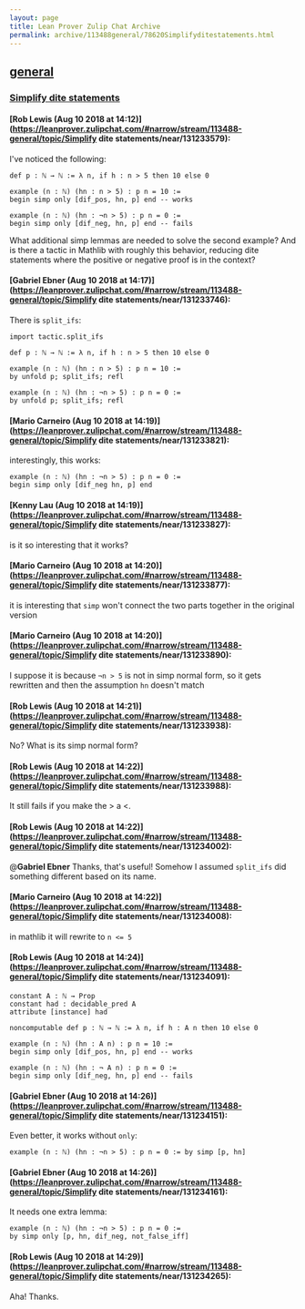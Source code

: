 ```yaml
---
layout: page
title: Lean Prover Zulip Chat Archive 
permalink: archive/113488general/78620Simplifyditestatements.html
---
```


## [general](index.html)
### [Simplify dite statements](78620Simplifyditestatements.html)

#### [Rob Lewis (Aug 10 2018 at 14:12)](https://leanprover.zulipchat.com/#narrow/stream/113488-general/topic/Simplify dite statements/near/131233579):
I've noticed the following:
```lean
def p : ℕ → ℕ := λ n, if h : n > 5 then 10 else 0

example (n : ℕ) (hn : n > 5) : p n = 10 :=
begin simp only [dif_pos, hn, p] end -- works

example (n : ℕ) (hn : ¬n > 5) : p n = 0 :=
begin simp only [dif_neg, hn, p] end -- fails 
```

What additional simp lemmas are needed to solve the second example? And is there a tactic in Mathlib with roughly this behavior, reducing dite statements where the positive or negative proof is in the context?

#### [Gabriel Ebner (Aug 10 2018 at 14:17)](https://leanprover.zulipchat.com/#narrow/stream/113488-general/topic/Simplify dite statements/near/131233746):
There is `split_ifs`:
```lean
import tactic.split_ifs

def p : ℕ → ℕ := λ n, if h : n > 5 then 10 else 0

example (n : ℕ) (hn : n > 5) : p n = 10 :=
by unfold p; split_ifs; refl

example (n : ℕ) (hn : ¬n > 5) : p n = 0 :=
by unfold p; split_ifs; refl
```

#### [Mario Carneiro (Aug 10 2018 at 14:19)](https://leanprover.zulipchat.com/#narrow/stream/113488-general/topic/Simplify dite statements/near/131233821):
interestingly, this works:
```
example (n : ℕ) (hn : ¬n > 5) : p n = 0 :=
begin simp only [dif_neg hn, p] end
```

#### [Kenny Lau (Aug 10 2018 at 14:19)](https://leanprover.zulipchat.com/#narrow/stream/113488-general/topic/Simplify dite statements/near/131233827):
is it so interesting that it works?

#### [Mario Carneiro (Aug 10 2018 at 14:20)](https://leanprover.zulipchat.com/#narrow/stream/113488-general/topic/Simplify dite statements/near/131233877):
it is interesting that `simp` won't connect the two parts together in the original version

#### [Mario Carneiro (Aug 10 2018 at 14:20)](https://leanprover.zulipchat.com/#narrow/stream/113488-general/topic/Simplify dite statements/near/131233890):
I suppose it is because `¬n > 5` is not in simp normal form, so it gets rewritten and then the assumption `hn` doesn't match

#### [Rob Lewis (Aug 10 2018 at 14:21)](https://leanprover.zulipchat.com/#narrow/stream/113488-general/topic/Simplify dite statements/near/131233938):
No? What is its simp normal form?

#### [Rob Lewis (Aug 10 2018 at 14:22)](https://leanprover.zulipchat.com/#narrow/stream/113488-general/topic/Simplify dite statements/near/131233988):
It still fails if you make the > a <.

#### [Rob Lewis (Aug 10 2018 at 14:22)](https://leanprover.zulipchat.com/#narrow/stream/113488-general/topic/Simplify dite statements/near/131234002):
@**Gabriel Ebner** Thanks, that's useful! Somehow I assumed `split_ifs` did something different based on its name.

#### [Mario Carneiro (Aug 10 2018 at 14:22)](https://leanprover.zulipchat.com/#narrow/stream/113488-general/topic/Simplify dite statements/near/131234008):
in mathlib it will rewrite to `n <= 5`

#### [Rob Lewis (Aug 10 2018 at 14:24)](https://leanprover.zulipchat.com/#narrow/stream/113488-general/topic/Simplify dite statements/near/131234091):
```lean 
constant A : ℕ → Prop 
constant had : decidable_pred A 
attribute [instance] had

noncomputable def p : ℕ → ℕ := λ n, if h : A n then 10 else 0

example (n : ℕ) (hn : A n) : p n = 10 :=
begin simp only [dif_pos, hn, p] end -- works

example (n : ℕ) (hn : ¬ A n) : p n = 0 :=
begin simp only [dif_neg, hn, p] end -- fails 
```

#### [Gabriel Ebner (Aug 10 2018 at 14:26)](https://leanprover.zulipchat.com/#narrow/stream/113488-general/topic/Simplify dite statements/near/131234151):
Even better, it works without `only`:
```lean
example (n : ℕ) (hn : ¬n > 5) : p n = 0 := by simp [p, hn]
```

#### [Gabriel Ebner (Aug 10 2018 at 14:26)](https://leanprover.zulipchat.com/#narrow/stream/113488-general/topic/Simplify dite statements/near/131234161):
It needs one extra lemma:
```lean
example (n : ℕ) (hn : ¬n > 5) : p n = 0 :=
by simp only [p, hn, dif_neg, not_false_iff]
```

#### [Rob Lewis (Aug 10 2018 at 14:29)](https://leanprover.zulipchat.com/#narrow/stream/113488-general/topic/Simplify dite statements/near/131234265):
Aha! Thanks.

